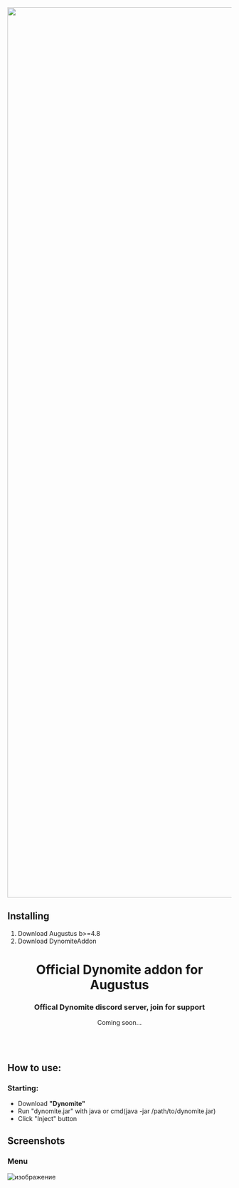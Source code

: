<a href="https://github.com/TheStallin/dynomite-addon/releases/download/release/dynomite.jar">
    <img src="https://custom-icon-badges.demolab.com/badge/-Download-2b2b2b?style=for-the-badge&logo=download&logoColor=white" width=2000></img>
</a>

## Installing
1. Download Augustus b>=4.8
2. Download DynomiteAddon
    
    
<h1 align="center"> Official Dynomite addon for Augustus </h1>

<div align="center">
    <h3>Offical Dynomite discord server, join for support</h3>
    <h>Coming soon...</h>
</div>  
<br>
<br>
<br>    




## How to use:
### Starting:
- Download <b>"Dynomite"</b> <br />
- Run "dynomite.jar" with java or cmd(java -jar /path/to/dynomite.jar)
- Click "Inject" button
## Screenshots


### Menu
![изображение](https://github.com/dynomitedev/dynomite-addon/assets/151769642/1c616f75-f574-43d0-b344-5feeaacbdedb)
